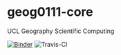 # geog0111-core
 UCL Geography Scientific Computing
 
 [![Binder](https://mybinder.org/badge_logo.svg)](https://mybinder.org/v2/gh/profLewis/geog0111-core/master)
 ![Travis-CI](https://travis-ci.com/profLewis/geog0111-core.svg?branch=master)
